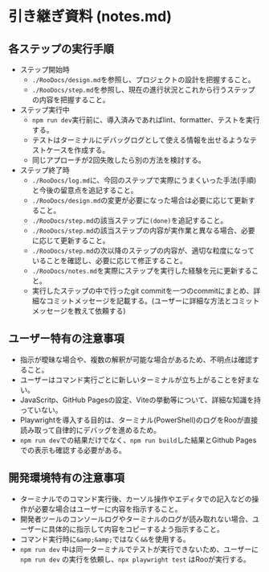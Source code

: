 # 引き継ぎ資料 (notes.md)

## 各ステップの実行手順

- ステップ開始時
  - `./RooDocs/design.md`を参照し、プロジェクトの設計を把握すること。
  - `./RooDocs/step.md`を参照し、現在の進行状況とこれから行うステップの内容を把握すること。
- ステップ実行中
  - `npm run dev`実行前に、導入済みであればlint、formatter、テストを実行する。
  - テストはターミナルにデバッグログとして使える情報を出せるようなテストケースを作成する。
  - 同じアプローチが2回失敗したら別の方法を検討する。
- ステップ終了時
  - `./RooDocs/log.md`に、今回のステップで実際にうまくいった手法(手順)と今後の留意点を追記すること。
  - `./RooDocs/design.md`の変更が必要になった場合は必要に応じて更新すること。
  - `./RooDocs/step.md`の該当ステップに`(done)`を追記すること。
  - `./RooDocs/step.md`の該当ステップの内容が実作業と異なる場合、必要に応じて更新すること。
  - `./RooDocs/step.md`の次以降のステップの内容が、適切な粒度になっていることを確認し、必要に応じて修正すること。
  - `./RooDocs/notes.md`を実際にステップを実行した経験を元に更新すること。
  - 実行したステップの中で行ったgit commitを一つのcommitにまとめ、詳細なコミットメッセージを記載する。(ユーザーに詳細な方法とコミットメッセージを教えて依頼する)

## ユーザー特有の注意事項

- 指示が曖昧な場合や、複数の解釈が可能な場合があるため、不明点は確認すること。
- ユーザーはコマンド実行ごとに新しいターミナルが立ち上がることを好まない。
- JavaScritp、GitHub Pagesの設定、Viteの挙動等について、詳細な知識を持っていない。
- Playwrightを導入する目的は、ターミナル(PowerShell)のログをRooが直接読み取って自律的にデバッグを進めるため。
- `npm run dev`での結果だけでなく、`npm run build`した結果とGithub Pagesでの表示も確認する必要がある。

## 開発環境特有の注意事項

- ターミナルでのコマンド実行後、カーソル操作やエディタでの記入などの操作が必要な場合はユーザーに内容を指示すること。
- 開発者ツールのコンソールログやターミナルのログが読み取れない場合、ユーザーに具体的に指示して内容をコピーするよう指示すること。
- コマンド実行時に`&amp;&amp;`ではなく`&&`を使用する。
- `npm run dev` 中は同一ターミナルでテストが実行できないため、ユーザーに`npm run dev` の実行を依頼し、`npx playwright test` はRooが実行する。
